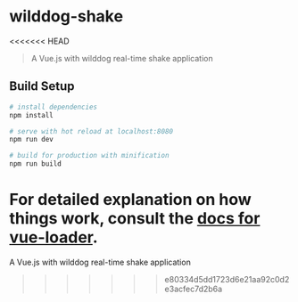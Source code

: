 # wilddog-shake
<<<<<<< HEAD

> A Vue.js with wilddog real-time shake application

## Build Setup

``` bash
# install dependencies
npm install

# serve with hot reload at localhost:8080
npm run dev

# build for production with minification
npm run build
```

For detailed explanation on how things work, consult the [docs for vue-loader](http://vuejs.github.io/vue-loader).
=======
A Vue.js with wilddog real-time shake application
>>>>>>> e80334d5dd1723d6e21aa92c0d2e3acfec7d2b6a
